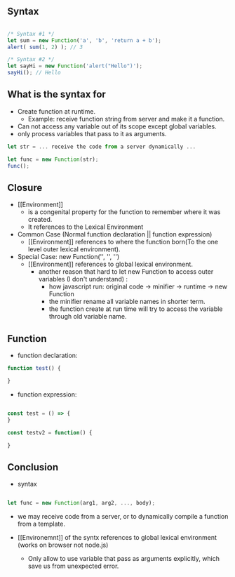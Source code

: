 ## Syntax
```js

/* Syntax #1 */
let sum = new Function('a', 'b', 'return a + b');
alert( sum(1, 2) ); // 3

/* Syntax #2 */
let sayHi = new Function('alert("Hello")');
sayHi(); // Hello

```

## What is the syntax for
* Create function at runtime.
  * Example: receive function string from server and make it a function.
* Can not access any variable out of its scope except global variables.
* only process variables that pass to it as arguments.

```js
let str = ... receive the code from a server dynamically ...

let func = new Function(str);
func();
```

## Closure
* [[Environment]]
  * is a congenital property for the function to remember where it was created.
  * It references to the Lexical Environment
* Common Case (Normal function declaration || function expression)
  * [[Environment]] references to where the function born(To the one level outer lexical environment).
* Special Case: new Function('', '', '')
  * [[Environment]] references to global lexical environment.
    * another reason that hard to let new Function to access outer variables (I don't understand) :
      * how javascript run:
        original code -> minifier -> runtime -> new Function
      * the minifier rename all variable names in shorter term.
      * the function create at run time will try to access the variable through old variable name.

## Function
* function declaration:  

```js
function test() {

}
```

* function expression:

```js

const test = () => {
}

const testv2 = function() {

}

```

## Conclusion
* syntax

```js

let func = new Function(arg1, arg2, ..., body);

```


* we may receive code from a server, or to dynamically compile a function from a template.

* [[Environemnt]] of the syntx references to global lexical environment (works on browser not node.js)
  * Only allow to use variable that pass as arguments explicitly, which save us from unexpected error.
